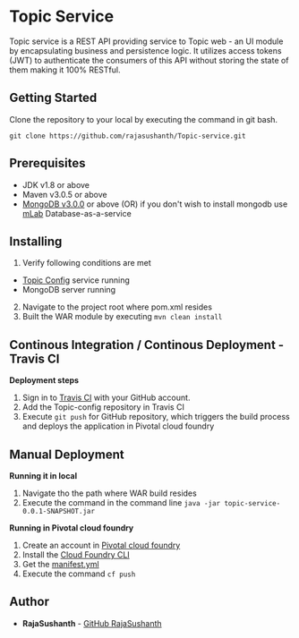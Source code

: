 # Topic Service

Topic service is a REST API providing service to Topic web - an UI module by encapsulating business and persistence logic. It utilizes access tokens (JWT) to authenticate the consumers of this API without storing the state of them making it 100% RESTful.

## Getting Started

Clone the repository to your local by executing the command in git bash.

```git clone https://github.com/rajasushanth/Topic-service.git```

## Prerequisites

* JDK v1.8 or above
* Maven v3.0.5 or above
* [MongoDB v3.0.0](https://www.mongodb.com/) or above (OR) if you don't wish to install mongodb use [mLab](https://mlab.com/) Database-as-a-service

## Installing

1. Verify following conditions are met
* [Topic Config](https://rajasushanth.github.io/Topic-config/) service running
* MongoDB server running
2. Navigate to the project root where pom.xml resides
3. Built the WAR module by executing ```mvn clean install```

## Continous Integration / Continous Deployment - Travis CI

**Deployment steps**
1. Sign in to [Travis CI](https://travis-ci.org/) with your GitHub account.
2. Add the Topic-config repository in Travis CI
3. Execute ```git push``` for GitHub repository, which triggers the build process and deploys the application in Pivotal cloud foundry

## Manual Deployment 
**Running it in local**

1. Navigate tho the path where WAR build resides
2. Execute the command in the command line
```java -jar topic-service-0.0.1-SNAPSHOT.jar```

**Running in Pivotal cloud foundry**
1. Create an account in [Pivotal cloud foundry](https://login.run.pivotal.io/login)
2. Install the [Cloud Foundry CLI](https://docs.cloudfoundry.org/cf-cli/install-go-cli.html)
3. Get the [manifest.yml](https://github.com/rajasushanth/Topic-manifest/blob/master/topic-service/manifest.yml)
4. Execute the command ```cf push```

## Author

* **RajaSushanth** - [GitHub RajaSushanth](https://github.com/rajasushanth)
